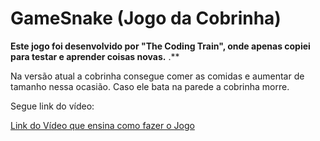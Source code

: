 # GameSnake (Jogo da Cobrinha)

**Este jogo foi desenvolvido por "The Coding Train", onde apenas copiei para testar e aprender coisas novas.**
.**

Na versão atual a cobrinha consegue comer as comidas e aumentar de tamanho nessa ocasião. 
Caso ele bata na parede a cobrinha morre.

Segue link do vídeo:

[Link do Vídeo que ensina como fazer o Jogo](https://www.youtube.com/watch?v=OMoVcohRgZA)
